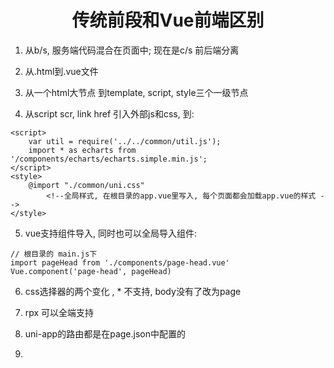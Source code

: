 <center><h1>传统前段和Vue前端区别</h1></center>

1. 从b/s, 服务端代码混合在页面中; 现在是c/s 前后端分离
2. 从.html到.vue文件

3. 从一个html大节点 到template, script, style三个一级节点
4. 从script scr, link href 引入外部js和css, 到:

~~~vue
<script>
	var util = require('../../common/util.js');
	import * as echarts from '/components/echarts/echarts.simple.min.js';
</script>
<style>
	@import "./common/uni.css"
        <!--全局样式, 在根目录的app.vue里写入, 每个页面都会加载app.vue的样式 -->
</style>
~~~

5. vue支持组件导入, 同时也可以全局导入组件:

~~~vue
// 根目录的 main.js下
import pageHead from './components/page-head.vue'
Vue.component('page-head', pageHead)
~~~

6. css选择器的两个变化 , \* 不支持, body没有了改为page
7. rpx 可以全端支持

8. uni-app的路由都是在page.json中配置的
9. 